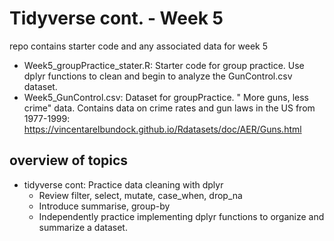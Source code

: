 # Tidyverse cont. - Week 5
repo contains starter code and any associated data for week 5

* Week5_groupPractice_stater.R: Starter code for group practice. Use dplyr functions to clean and begin to analyze the GunControl.csv dataset.
* Week5_GunControl.csv: Dataset for groupPractice. " More guns, less crime" data. Contains data on crime rates and gun laws in the US from 1977-1999: https://vincentarelbundock.github.io/Rdatasets/doc/AER/Guns.html


## overview of topics
* tidyverse cont: Practice data cleaning with dplyr
  * Review filter, select, mutate, case_when, drop_na
  * Introduce summarise, group-by
  * Independently practice implementing dplyr functions to organize and summarize a dataset. 

